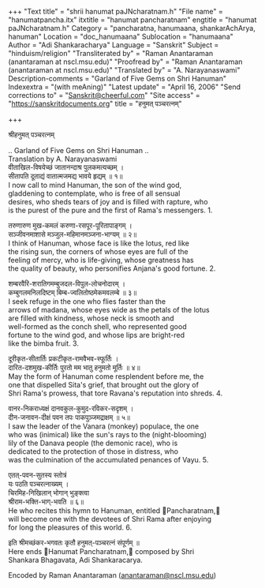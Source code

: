 +++
"Text title" = "shrii hanumat paJNcharatnam.h"
"File name" = "hanumatpancha.itx"
itxtitle = "hanumat pancharatnam"
engtitle = "hanumat paJNcharatnam.h"
Category = "pancharatna, hanumaana, shankarAchArya, hanuman"
Location = "doc_hanumaana"
Sublocation = "hanumaana"
Author = "Adi Shankaracharya"
Language = "Sanskrit"
Subject = "hinduism/religion"
"Transliterated by" = "Raman Anantaraman (anantaraman at nscl.msu.edu)"
"Proofread by" = "Raman Anantaraman (anantaraman at nscl.msu.edu)"
"Translated by" = "A. Narayanaswami"
Description-comments = "Garland of Five Gems on Shri Hanuman"
Indexextra = "(with meAning)"
"Latest update" = "April 16, 2006"
"Send corrections to" = "Sanskrit@cheerful.com"
"Site access" = "https://sanskritdocuments.org"
title = "हनुमत् पञ्चरत्नम्"

+++
  
 श्रीहनुमत् पञ्चरत्नम्   
  
.. Garland of Five Gems on Shri Hanuman ..  
Translation by A. Narayanaswami  
 वीताखिल-विषयेच्छं जातानन्दाश्र पुलकमत्यच्छम् ।  
 सीतापति दूताद्यं वातात्मजमद्य भावये हृद्यम् ॥ १॥   
 I now call to mind Hanuman, the son of the wind god,  
gladdening to contemplate, who is free of all sensual  
desires, who sheds tears of joy and is filled with rapture, who  
is the purest of the pure and the first of Rama's messengers. 1.   
  
 तरुणारुण मुख-कमलं करुणा-रसपूर-पूरितापाङ्गम् ।  
 सञ्जीवनमाशासे मञ्जुल-महिमानमञ्जना-भाग्यम् ॥ २॥   
 I think of Hanuman, whose face is like the lotus, red like  
the rising sun, the corners of whose eyes are full of the  
feeling of mercy, who is life-giving, whose greatness  has  
the quality of beauty, who personifies Anjana's good fortune.  2.   
  
 शम्बरवैरि-शरातिगमम्बुजदल-विपुल-लोचनोदारम् ।  
 कम्बुगलमनिलदिष्टम् बिम्ब-ज्वलितोष्ठमेकमवलम्बे ॥ ३॥   
 I seek refuge in the one who flies faster than the  
arrows of madana, whose eyes wide as the petals of the lotus  
are filled with kindness, whose neck is smooth and  
well-formed as the conch shell, who represented good  
fortune to the wind god, and whose lips are bright-red  
like the bimba fruit. 3.   
  
 दूरीकृत-सीतार्तिः प्रकटीकृत-रामवैभव-स्फूर्तिः ।  
 दारित-दशमुख-कीर्तिः पुरतो मम भातु हनुमतो मूर्तिः ॥ ४॥   
 May the form of Hanuman come resplendent before me, the  
one that dispelled Sita's grief, that brought out the glory of  
Shri Rama's prowess, that tore Ravana's reputation into shreds. 4.   
  
 वानर-निकराध्यक्षं दानवकुल-कुमुद-रविकर-सदृशम् ।  
 दीन-जनावन-दीक्षं पवन तपः पाकपुञ्जमद्राक्षम् ॥ ५॥   
 I saw the leader of the Vanara (monkey) populace, the one  
who was (inimical) like the sun's rays to the (night-blooming)  
lily of the Danava people (the demonic race), who is  
dedicated to the protection of those in distress, who  
was the culmination of the accumulated penances of Vayu. 5.   
  
 एतत्-पवन-सुतस्य स्तोत्रं  
      यः पठति पञ्चरत्नाख्यम् ।  
 चिरमिह-निखिलान् भोगान् भुङ्क्त्वा  
      श्रीराम-भक्ति-भाग्-भवति ॥ ६॥   
 He who recites this hymn to Hanuman, entitled ᳚Pancharatnam,᳚  
will become one with the devotees of Shri Rama after enjoying  
for long the pleasures of this world.  6.   
  
 इति श्रीमच्छंकर-भगवतः कृतौ हनुमत्-पञ्चरत्नं संपूर्णम् ॥  
 Here ends ᳚Hanumat Pancharatnam,᳚ composed by Shri  
Shankara Bhagavata, Adi Shankaracarya.    
  
Encoded by Raman Anantaraman (anantaraman@nscl.msu.edu)  
  
